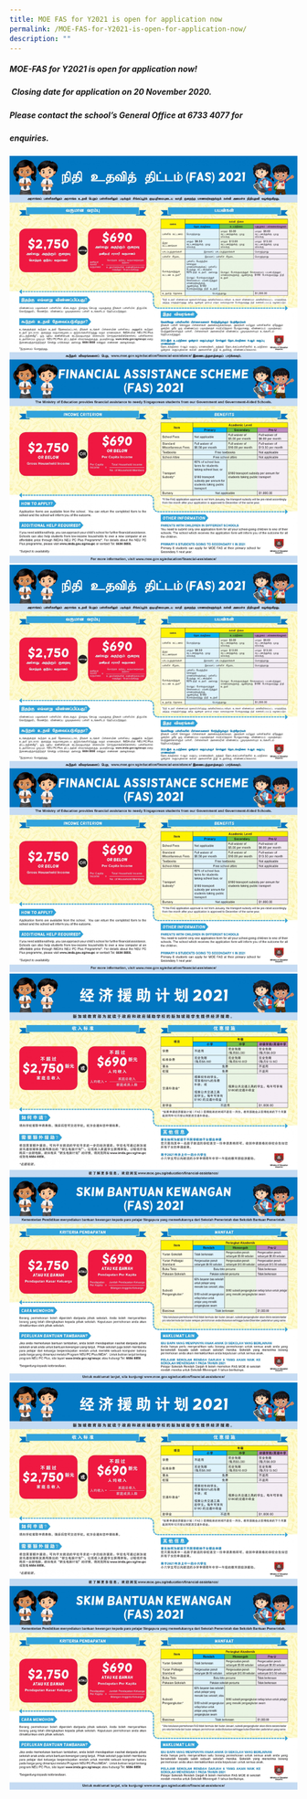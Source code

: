 ```yaml
---
title: MOE FAS for Y2021 is open for application now
permalink: /MOE-FAS-for-Y2021-is-open-for-application-now/
description: ""
---
```

##### MOE-FAS for Y2021 is open for application now!  
#####  Closing date for application on 20 November 2020.
##### Please contact the school’s General Office at 6733 4077 for
##### enquiries.


![](/images/Links/MOE%20FAS%20FOR%20Y2021%20IS%20OPEN%20NOW/Page1.jpg)
![](/images/Links/MOE%20FAS%20FOR%20Y2021%20IS%20OPEN%20NOW/page2.jpg)
![](/images/Links/MOE%20FAS%20FOR%20Y2021%20IS%20OPEN%20NOW/page3.jpg)
![](/images/Links/MOE%20FAS%20FOR%20Y2021%20IS%20OPEN%20NOW/page4.jpg)